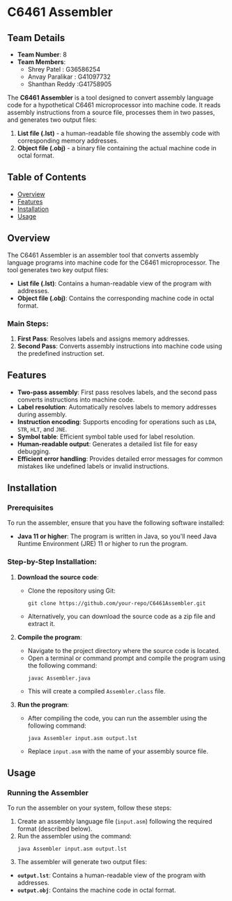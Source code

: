 # C6461 Assembler

## Team Details
- **Team Number**: 8
- **Team Members**:
  - Shrey Patel : G36586254
  - Anvay Paralikar : G41097732
  - Shanthan Reddy :G41758905

The **C6461 Assembler** is a tool designed to convert assembly language code for a hypothetical C6461 microprocessor into machine code. It reads assembly instructions from a source file, processes them in two passes, and generates two output files:
1. **List file (.lst)** - a human-readable file showing the assembly code with corresponding memory addresses.
2. **Object file (.obj)** - a binary file containing the actual machine code in octal format.

## Table of Contents
- [Overview](#overview)
- [Features](#features)
- [Installation](#installation)
- [Usage](#usage)

## Overview

The C6461 Assembler is an assembler tool that converts assembly language programs into machine code for the C6461 microprocessor. The tool generates two key output files:
- **List file (.lst)**: Contains a human-readable view of the program with addresses.
- **Object file (.obj)**: Contains the corresponding machine code in octal format.

### Main Steps:
1. **First Pass**: Resolves labels and assigns memory addresses.
2. **Second Pass**: Converts assembly instructions into machine code using the predefined instruction set.

## Features
- **Two-pass assembly**: First pass resolves labels, and the second pass converts instructions into machine code.
- **Label resolution**: Automatically resolves labels to memory addresses during assembly.
- **Instruction encoding**: Supports encoding for operations such as `LDA`, `STR`, `HLT`, and `JNE`.
- **Symbol table**: Efficient symbol table used for label resolution.
- **Human-readable output**: Generates a detailed list file for easy debugging.
- **Efficient error handling**: Provides detailed error messages for common mistakes like undefined labels or invalid instructions.

## Installation

### Prerequisites
To run the assembler, ensure that you have the following software installed:
- **Java 11 or higher**: The program is written in Java, so you'll need Java Runtime Environment (JRE) 11 or higher to run the program.
  
### Step-by-Step Installation:
1. **Download the source code**:
   - Clone the repository using Git:
     ```
     git clone https://github.com/your-repo/C6461Assembler.git
     ```
   - Alternatively, you can download the source code as a zip file and extract it.

2. **Compile the program**:
   - Navigate to the project directory where the source code is located.
   - Open a terminal or command prompt and compile the program using the following command:
     ```
     javac Assembler.java
     ```
   - This will create a compiled `Assembler.class` file.

3. **Run the program**:
   - After compiling the code, you can run the assembler using the following command:
     ```
     java Assembler input.asm output.lst
     ```
   - Replace `input.asm` with the name of your assembly source file.

## Usage

### Running the Assembler
To run the assembler on your system, follow these steps:

1. Create an assembly language file (`input.asm`) following the required format (described below).
2. Run the assembler using the command:
     ```
     java Assembler input.asm output.lst
     ```
3. The assembler will generate two output files:
- **`output.lst`**: Contains a human-readable view of the program with addresses.
- **`output.obj`**: Contains the machine code in octal format.
